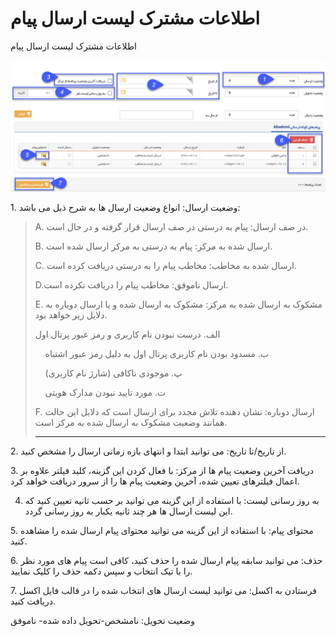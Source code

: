 # اطلاعات مشترک لیست ارسال پیام    

اطلاعات مشترک لیست ارسال پیام

![](connections-samesettings-1.png) 

1\. وضعیت ارسال: انواع وضعیت ارسال ها به شرح ذیل می باشد:

> A. در صف ارسال: پیام به درستی در صف ارسال قرار گرفته و در حال است.
> 
> B. ارسال شده به مرکز: پیام به درستی به مرکز ارسال شده است.
> 
> C. ارسال شده به مخاطب: مخاطب پیام را به درستی دریافت کرده است.
> 
> D.ارسال ناموفق: مخاطب پیام را دریافت نکرده است.
> 
> E. مشکوک به ارسال شده به مرکز: مشکوک به ارسال شده و یا ارسال دوباره به دلایل زیر خواهد بود.
> 
> الف. درست نبودن نام کاربری و رمز عبور پرتال اول
> 
>     ب. مسدود بودن نام کاربری پرتال اول به دلیل رمز عبور اشتباه
> 
>     پ. موجودی ناکافی (شارژ نام کاربری)
> 
>     ت. مورد تایید نبودن مدارک هویتی
> 
> F. ارسال دوباره: نشان دهنده تلاش مجدد برای ارسال است که دلایل این حالت همانند وضعیت مشکوک به ارسال شده به مرکز است.
> 
> * * *

2\. از تاریخ/تا تاریخ: می توانید ابتدا و انتهای بازه زمانی ارسال را مشخص کنید.

3\. دریافت آخرین وضعیت پیام ها از مرکز: با فعال کردن این گزینه، کلید فیلتر علاوه بر اعمال فیلترهای تعیین شده، آخرین وضعیت پیام ها را از سرور دریافت خواهد کرد.

4. به روز رسانی لیست: با استفاده از این گزینه می توانید بر حسب ثانیه تعیین کنید که این لیست ارسال ها هر چند ثانیه یکبار به روز رسانی گردد.

5\. محتوای پیام: با استفاده از این گزینه می توانید محتوای پیام ارسال شده را مشاهده کنید.

6\. حذف: می توانید سابقه پیام ارسال شده را حذف کنید، کافی است پیام های مورد نظر را با تیک انتخاب و سپس دکمه حذف را کلیک نمایید.

7\. فرستادن به اکسل: می توانید لیست ارسال های انتخاب شده را در قالب فایل اکسل دریافت کنید.

وضعیت تحویل: نامشخص-تحویل داده شده- ناموفق
